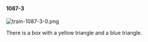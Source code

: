 #### 1087-3
![train-1087-3-0.png](https://github.com/lil-lab/nlvr/raw/master/nlvr/train/images/13/train-1087-3-0.png "train-1087-3-0.png")

There is a box with a yellow triangle and a blue triangle.